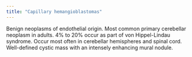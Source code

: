```yaml
---
title: "Capillary hemangioblastomas"
---
```

Benign neoplasms of endothelial origin. Most common primary cerebellar neoplasm in adults. 4% to 20% occur as part of von Hippel-Lindau syndrome. Occur most often in cerebellar hemispheres and spinal cord. Well-defined cystic mass with an intensely enhancing mural nodule.

